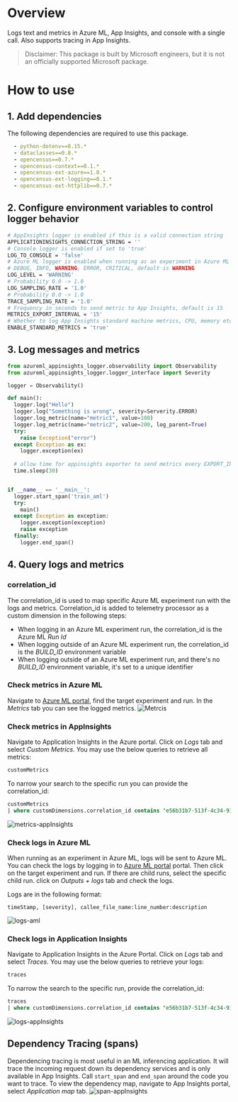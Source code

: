 # Overview
Logs text and metrics in Azure ML, App Insights, and console with a single call. Also supports tracing in App Insights. 

> Disclaimer: This package is built by Microsoft engineers, but it is not an officially supported Microsoft package.

# How to use

## 1. Add dependencies

The following dependencies are required to use this package.

```yaml
  - python-dotenv==0.15.*
  - dataclasses==0.8.*
  - opencensus==0.7.*
  - opencensus-context==0.1.*
  - opencensus-ext-azure==1.0.*
  - opencensus-ext-logging==0.1.*
  - opencensus-ext-httplib==0.7.*
```
 
## 2. Configure environment variables to control logger behavior

```bash
# AppInsights logger is enabled if this is a valid connection string
APPLICATIONINSIGHTS_CONNECTION_STRING = ''
# Console logger is enabled if set to 'true'
LOG_TO_CONSOLE = 'false'
# Azure ML logger is enabled when running as an experiment in Azure ML
# DEBUG, INFO, WARNING, ERROR, CRITICAL, default is WARNING
LOG_LEVEL = 'WARNING' 
# Probability 0.0 -> 1.0
LOG_SAMPLING_RATE = '1.0'
# Probability 0.0 -> 1.0
TRACE_SAMPLING_RATE = '1.0'
# Frequency in seconds to send metric to App Insights, default is 15
METRICS_EXPORT_INTERVAL = '15'
# Whether to log App Insights standard machine metrics, CPU, memory etc.
ENABLE_STANDARD_METRICS = 'true'
```

## 3. Log messages and metrics

```python
from azureml_appinsights_logger.observability import Observability
from azureml_appinsights_logger.logger_interface import Severity

logger = Observability()

def main():
  logger.log("Hello")
  logger.log("Something is wrong", severity=Serverity.ERROR)
  logger.log_metric(name="metric1", value=100)
  logger.log_metric(name="metric2", value=200, log_parent=True)
  try:
    raise Exception("error")
  except Exception as ex:
    logger.exception(ex)
  
  # allow time for appinsights exporter to send metrics every EXPORT_INTERVAL seconds
  time.sleep(30)


if __name__ == '__main__':
  logger.start_span('train_aml')
  try:
    main()
  except Exception as exception:
    logger.exception(exception)
    raise exception
  finally:
    logger.end_span()
```

## 4. Query logs and metrics

### correlation_id

The correlation_id is used to map specific Azure ML experiment run with the logs and metrics. 
Correlation_id is added to telemetry processor as a custom dimension in the following steps:

* When logging in an Azure ML experiment run, the correlation_id is the Azure ML *Run Id*
* When logging outside of an Azure ML experiment run, the correlation_id is the *BUILD_ID* environment variable
* When logging outside of an Azure ML experiment run, and there's no *BUILD_ID* environment variable, it's set to a unique identifier

### Check metrics in Azure ML

Navigate to [Azure ML portal](https://ml.azure.com/), find the target experiment and run.
In the *Metrics* tab you can see the logged metrics. 
![Metrcis](https://raw.githubusercontent.com/liupeirong/MLOpsManufacturing/paige/observability_lib/common/azureml_appinsights_logger/media/metrics.png)

### Check metrics in AppInsights

Navigate to Application Insights in the Azure portal.
Click on *Logs* tab and select *Custom Metrics*.
You may use the below queries to retrieve all metrics:
```sql
customMetrics
```

To narrow your search to the specific run you can provide the correlation_id:
```sql
customMetrics 
| where customDimensions.correlation_id contains "e56b31b7-513f-4c34-9158-c2e1b28a5aaf" 
```

![metrics-appInsights](https://raw.githubusercontent.com/liupeirong/MLOpsManufacturing/paige/observability_lib/common/azureml_appinsights_logger/media/metrics-appinsights.png)

### Check logs in Azure ML

When running as an experiment in Azure ML, logs will be sent to Azure ML. 
You can check the logs by logging in to [Azure ML portal](https://ml.azure.com/) portal. 
Then click on the target experiment and run. If there are child runs, select the specific child run.
click on *Outputs + logs* tab and check the logs.

Logs are in the following format: 
```text
timeStamp, [severity], callee_file_name:line_number:description
```

![logs-aml](https://raw.githubusercontent.com/liupeirong/MLOpsManufacturing/paige/observability_lib/common/azureml_appinsights_logger/media/logs-aml.png)

### Check logs in Application Insights

Navigate to Application Insights in the Azure Portal. Click on *Logs* tab and select *Traces*.
You may use the below queries to retrieve your logs:
```sql
traces
```

To narrow the search to the specific run, provide the correlation_id:
```sql
traces
| where customDimensions.correlation_id contains "e56b31b7-513f-4c34-9158-c2e1b28a5aaf"
```
![logs-appInsights](https://raw.githubusercontent.com/liupeirong/MLOpsManufacturing/paige/observability_lib/common/azureml_appinsights_logger/media/logs-appinsights.png)

## Dependency Tracing (spans)

Dependencing tracing is most useful in an ML inferencing application.
It will trace the incoming request down its dependency services and is only available in App Insights.
Call `start_span` and `end_span` around the code you want to trace.
To view the dependency map, navigate to App Insights portal, select *Application map* tab.
![span-appInsights](https://raw.githubusercontent.com/liupeirong/MLOpsManufacturing/paige/observability_lib/common/azureml_appinsights_logger/media/span-appinsights.png)
